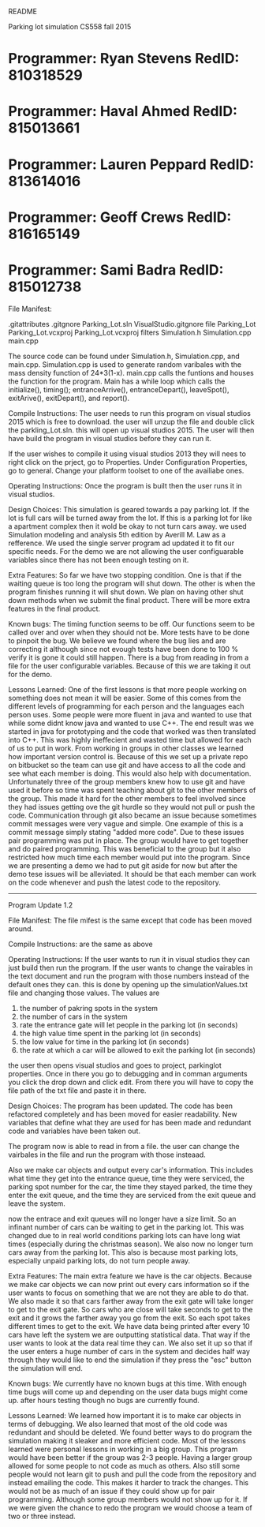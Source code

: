 README

Parking lot simulation 
CS558 fall 2015

# Programmer: Ryan Stevens   RedID: 810318529
# Programmer: Haval Ahmed    RedID: 815013661
# Programmer: Lauren Peppard RedID: 813614016
# Programmer: Geoff Crews    RedID: 816165149
# Programmer: Sami Badra     RedID: 815012738

File Manifest:

.gitattributes
.gitgnore
Parking_Lot.sln
VisualStudio.gitgnore
file Parking_Lot
	Parking_Lot.vcxproj
	Parking_Lot.vcxproj filters
	Simulation.h
	Simulation.cpp
	main.cpp

The source code can be found under Simulation.h, Simulation.cpp, and main.cpp. Simulation.cpp is used to generate random varibales with the mass density function of 24*3(1-x). main.cpp calls the funtions and houses the function for the program. Main has a while loop which calls the initialize(), timing(); entranceArrive(), entranceDepart(), leaveSpot(), exitArive(), exitDepart(), and report().

Compile Instructions:
The user needs to run this program on visual studios 2015 which is free to download. the user will unzup the file and double click the parkling_Lot.sln. this will open up visual studios 2015. The user will then have build the program in visual studios before they can run it. 

If the user wishes to compile it using visual studios 2013 they will nees to right click on the prject, go to Properties. Under Configuration Properties, go to general. Change your platform toolset to one of the availiabe ones. 

Operating Instructions:
Once the program is built then the user runs it in visual studios. 


Design Choices: 
This simulation is geared towards a pay parking lot. If the lot is full cars will be turned away from the lot. If this is a parking lot for like a apartment complex then it wold be okay to not turn cars away. we used Simulation modeling and analysis 5th edition by Averill M. Law as a refference. We used the single server program ad updated it to fit our specific needs. For the demo we are not allowing the user configuarable variables since there has not been enough testing on it.

Extra Features:
So far we have two stopping condition. One is that if the waiting queue is too long the program will shut down. The other is when the program finishes running it will shut down. We plan on having other shut down methods when we submit the final product. There will be more extra features in the final product. 

Known bugs:
The timing function seems to be off. Our functions seem to be called over and over when they should not be. More tests have to be done to pinpoit the bug. We believe we found where the bug lies and are correcting it although since not evough tests have been done to 100 % verify it is gone it could still happen. There is a bug from reading in from a file for the user configurable variables. Because of this we are taking it out for the demo. 

Lessons Learned:
One of the first lessons is that more people working on something does not mean it will be easier. Some of this comes from the different levels of programming for each person and the languages each person uses. Some people were more fluent in java and wanted to use that while some didnt know java and wanted to use C++. The end result was we started in java for prototyping and the code that worked was then translated into C++. This was highly ineffecient and wasted time but allowed for each of us to put in work. From working in groups in other classes we learned how important version control is. Because of this we set up a private repo on bitbucket so the team can use git and have access to all the code and see what each member is doing. This would also help with documentation. Unfortunately three of the group members knew how to use git and have used it before so time was spent teaching about git to the other members of the group. This made it hard for the other members to feel involved since they had issues getting ove the git hurdle so they would not pull or push the code. Communication through git also became an issue because sometimes commit messages were very vague and simple. One example of this is a commit message simply stating "added more code". Due to these issues pair programming was put in place. The group would have to get together and do paired programming. This was beneficial to the group but it also restricted how much time each member would put into the program. Since we are presenting a demo we had to put git aside for now but after the demo tese issues will be alleviated. It should be that each member can work on the code whenever and push the latest code to the repository. 

*****************************************************************************************************************************
Program Update 1.2

File Manifest: 
The file mifest is the same except that code has been moved around.

Compile Instructions:
are the same as above

Operating Instructions:
If the user wants to run it in visual studios they can just build then run the program. If the user wants to change the vairables in the text document and run the program with those numbers instead of the default ones they can. this is done by
opening up the simulationValues.txt file and changing those values. The values are
1. the number of pakring spots in the system
2. the number of cars in the system
3. rate the entrance gate will let people in the parking lot (in seconds)
4. the high value time spent in the parking lot (in seconds)
5. the low value for time in the parking lot (in seconds)
6. the rate at which a car will be allowed to exit the parking lot (in seconds)

the user then opens visual studios and goes to project, parkinglot properties. Once in there you go to debugging and in comman arguments you click the drop down and click edit. From there you will have to copy the file path of the txt file and paste it in there. 


Design Choices: 
The program has been updated. The code has been refactored completely and has been moved for easier readability. New variables that define what they are used for has been made and redundant code and variables have been taken out. 

The program now is able to read in from a file. the user can change the vairbales in the file and run the program with those insteaad. 

Also we make car objects and output every car's information. This includes what time they get into the entrance queue, time they were serviced, the parking spot number for the car, the time they stayed parked, the time they enter the exit queue, and the time they are serviced from the exit queue and leave the system. 

now the entrace and exit queues will no longer have a size limit. So an infinant number of cars can be waiting to get in the parking lot. This was changed due to in real world conditions parking lots can have long wiat times (especially during the christmas season). We also now no longer turn cars away from the parking lot. This also is because most parking lots, especially unpaid parking lots, do not turn people away. 

Extra Features: 
	The main extra feature we have is the car objects. Because we make car objects we can now print out every cars information so if the user wants to focus on something that we are not they are able to do that. 
	We also made it so that cars farther away from the exit gate will take longer to get to the exit gate. So cars who are close will take seconds to get to the exit and it grows the farther away you go from the exit. So each spot takes different times to get to the exit. 
	We have data being printed after every 10 cars have left the system we are outputting statistical data. That way if the user wants to look at the data real time they can. 
	We also set it up so that if the user enters a huge number of cars in the system and decides half way through they would like to end the simulation if they press the "esc" button the simulation will end. 
	
	

Known bugs:
	We currently have no known bugs at this time. With enough time bugs will come up and depending on the user data bugs might come up. after hours testing though no bugs are currently found. 

Lessons Learned:
We learned how important it is to make car objects in terms of debugging. We also learned that most of the old code was redundant and should be deleted. We found better ways to do program the simulation making it sleaker and more efficient code. Most of the lessons learned were personal lessons in working in a big group. This program would have been better if the group was 2-3 people. Having a larger group allowed for some people to not code as much as others. Also still some people would not learn git to push and pull the code from the repository and instead emailing the code. This makes it harder to track the changes. This would not be as much of an issue if they could show up for pair programming. Although some group members would not show up for it. If we were given the chance to redo the program we would choose a team of two or three instead. 
